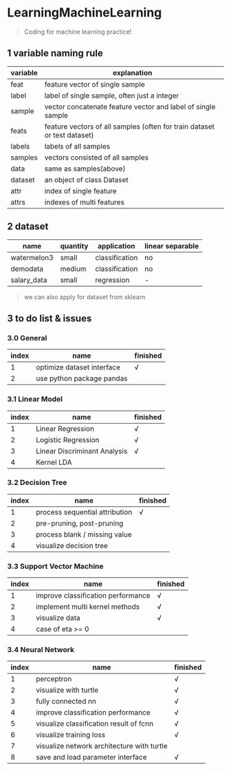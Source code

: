 # LearningMachineLearning

> Coding for machine learning practice!

## 1 variable naming rule

variable|explanation
-|-
feat| feature vector of single sample
label| label of single sample, often just a integer
sample| vector concatenate feature vector and label of single sample
feats| feature vectors of all samples (often for train dataset or test dataset)
labels| labels of all samples
samples| vectors consisted of all samples
data| same as samples(above)
dataset| an object of class Dataset
attr| index of single feature
attrs| indexes of multi features

## 2 dataset

name| quantity| application| linear separable
-|-|-|-
watermelon3| small | classification| no
demodata| medium | classification| no
salary_data| small |regression | -

> we can also apply for dataset from sklearn

## 3 to do list \& issues

### 3.0 General

index|name|finished
-|-|-
1| optimize dataset interface | √
2| use python package pandas |

### 3.1 Linear Model

index|name|finished
-|-|-
1| Linear Regression| √
2| Logistic Regression|√
3| Linear Discriminant Analysis| √
4| Kernel LDA| 

### 3.2 Decision Tree

index|name|finished
-|-|-
1| process sequential attribution | √
2| pre-pruning, post-pruning |
3| process blank / missing value |
4| visualize decision tree |

### 3.3 Support Vector Machine

index|name|finished
-|-|-
1| improve classification performance | √
2| implement multi kernel methods | √
3| visualize data | √
4| case of eta >= 0 |

### 3.4 Neural Network

index|name|finished
-|-|-
1| perceptron| √
2| visualize with turtle| √
3| fully connected nn| √
4| improve classification performance| √
5| visualize classification result of fcnn| √
6| visualize training loss| √
7| visualize network architecture with turtle|
8| save and load parameter interface| √